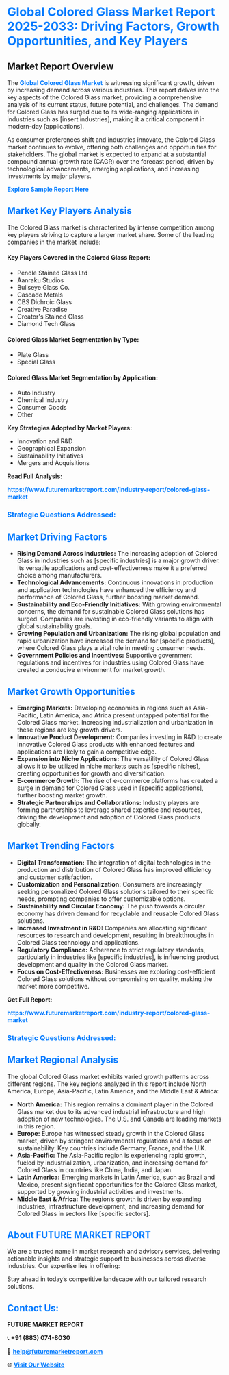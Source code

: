 <h1 style="color: #007BFF;">Global Colored Glass Market Report 2025-2033: Driving Factors, Growth Opportunities, and Key Players</h1>

<section id="overview">
<h2>Market Report Overview</h2>
<p>The <a href="https://www.futuremarketreport.com/industry-report/colored-glass-market" style="color: #007BFF; text-decoration: none;"><strong>Global Colored Glass Market</strong></a> is witnessing significant growth, driven by increasing demand across various industries. This report delves into the key aspects of the Colored Glass market, providing a comprehensive analysis of its current status, future potential, and challenges. The demand for Colored Glass has surged due to its wide-ranging applications in industries such as [insert industries], making it a critical component in modern-day [applications].</p>
<p>As consumer preferences shift and industries innovate, the Colored Glass market continues to evolve, offering both challenges and opportunities for stakeholders. The global market is expected to expand at a substantial compound annual growth rate (CAGR) over the forecast period, driven by technological advancements, emerging applications, and increasing investments by major players.</p>
</section>

<section id="overview">
<p><a href="https://www.futuremarketreport.com/request-sample/reportId=44068" style="color: #007BFF; text-decoration: none;"><strong>Explore Sample Report Here</strong></a></p>
</section>

<section id="key-players">
<h2 style="color: #007BFF;">Market Key Players Analysis</h2>
<p>The Colored Glass market is characterized by intense competition among key players striving to capture a larger market share. Some of the leading companies in the market include:</p>
<h4>Key Players Covered in the Colored Glass Report:</h4>
<ul><li>Pendle Stained Glass Ltd</li><li>Aanraku Studios</li><li>Bullseye Glass Co.</li><li>Cascade Metals</li><li>CBS Dichroic Glass</li><li>Creative Paradise</li><li>Creator&#039;s Stained Glass</li><li>Diamond Tech Glass</li></ul>
<h4>Colored Glass Market Segmentation by Type:</h4>
<ul><li>Plate Glass</li><li>Special Glass</li></ul>

<h4>Colored Glass Market Segmentation by Application:</h4>
<ul><li>Auto Industry</li><li>Chemical Industry</li><li>Consumer Goods</li><li>Other</li></ul>
<p><strong>Key Strategies Adopted by Market Players:</strong></p>
<ul>
<li>Innovation and R&D</li>
<li>Geographical Expansion</li>
<li>Sustainability Initiatives</li>
<li>Mergers and Acquisitions</li>
</ul>
</section>

<section>
<p><strong>Read Full Analysis: </strong></p><a href="https://www.futuremarketreport.com/industry-report/colored-glass-market" style="color: #007BFF; text-decoration: none;"><strong>https://www.futuremarketreport.com/industry-report/colored-glass-market</strong></a>
<h3 style="color: #007BFF;">Strategic Questions Addressed:</h3>
</section>

<section id="driving-factors">
<h2 style="color: #007BFF;">Market Driving Factors</h2>
<ul>
<li><strong>Rising Demand Across Industries:</strong> The increasing adoption of Colored Glass in industries such as [specific industries] is a major growth driver. Its versatile applications and cost-effectiveness make it a preferred choice among manufacturers.</li>
<li><strong>Technological Advancements:</strong> Continuous innovations in production and application technologies have enhanced the efficiency and performance of Colored Glass, further boosting market demand.</li>
<li><strong>Sustainability and Eco-Friendly Initiatives:</strong> With growing environmental concerns, the demand for sustainable Colored Glass solutions has surged. Companies are investing in eco-friendly variants to align with global sustainability goals.</li>
<li><strong>Growing Population and Urbanization:</strong> The rising global population and rapid urbanization have increased the demand for [specific products], where Colored Glass plays a vital role in meeting consumer needs.</li>
<li><strong>Government Policies and Incentives:</strong> Supportive government regulations and incentives for industries using Colored Glass have created a conducive environment for market growth.</li>
</ul>
</section>

<section id="growth-opportunities">
<h2 style="color: #007BFF;">Market Growth Opportunities</h2>
<ul>
<li><strong>Emerging Markets:</strong> Developing economies in regions such as Asia-Pacific, Latin America, and Africa present untapped potential for the Colored Glass market. Increasing industrialization and urbanization in these regions are key growth drivers.</li>
<li><strong>Innovative Product Development:</strong> Companies investing in R&D to create innovative Colored Glass products with enhanced features and applications are likely to gain a competitive edge.</li>
<li><strong>Expansion into Niche Applications:</strong> The versatility of Colored Glass allows it to be utilized in niche markets such as [specific niches], creating opportunities for growth and diversification.</li>
<li><strong>E-commerce Growth:</strong> The rise of e-commerce platforms has created a surge in demand for Colored Glass used in [specific applications], further boosting market growth.</li>
<li><strong>Strategic Partnerships and Collaborations:</strong> Industry players are forming partnerships to leverage shared expertise and resources, driving the development and adoption of Colored Glass products globally.</li>
</ul>
</section>

<section id="trending-factors">
<h2 style="color: #007BFF;">Market Trending Factors</h2>
<ul>
<li><strong>Digital Transformation:</strong> The integration of digital technologies in the production and distribution of Colored Glass has improved efficiency and customer satisfaction.</li>
<li><strong>Customization and Personalization:</strong> Consumers are increasingly seeking personalized Colored Glass solutions tailored to their specific needs, prompting companies to offer customizable options.</li>
<li><strong>Sustainability and Circular Economy:</strong> The push towards a circular economy has driven demand for recyclable and reusable Colored Glass solutions.</li>
<li><strong>Increased Investment in R&D:</strong> Companies are allocating significant resources to research and development, resulting in breakthroughs in Colored Glass technology and applications.</li>
<li><strong>Regulatory Compliance:</strong> Adherence to strict regulatory standards, particularly in industries like [specific industries], is influencing product development and quality in the Colored Glass market.</li>
<li><strong>Focus on Cost-Effectiveness:</strong> Businesses are exploring cost-efficient Colored Glass solutions without compromising on quality, making the market more competitive.</li>
</ul>
</section>

<section>
<p><strong>Get Full Report: </strong></p><a href="https://www.futuremarketreport.com/industry-report/colored-glass-market" style="color: #007BFF; text-decoration: none;"><strong>https://www.futuremarketreport.com/industry-report/colored-glass-market</strong></a>
<h3 style="color: #007BFF;">Strategic Questions Addressed:</h3>
</section>


<section id="regional-analysis">
<h2 style="color: #007BFF;">Market Regional Analysis</h2>
<p>The global Colored Glass market exhibits varied growth patterns across different regions. The key regions analyzed in this report include North America, Europe, Asia-Pacific, Latin America, and the Middle East & Africa:</p>
<ul>
<li><strong>North America:</strong> This region remains a dominant player in the Colored Glass market due to its advanced industrial infrastructure and high adoption of new technologies. The U.S. and Canada are leading markets in this region.</li>
<li><strong>Europe:</strong> Europe has witnessed steady growth in the Colored Glass market, driven by stringent environmental regulations and a focus on sustainability. Key countries include Germany, France, and the U.K.</li>
<li><strong>Asia-Pacific:</strong> The Asia-Pacific region is experiencing rapid growth, fueled by industrialization, urbanization, and increasing demand for Colored Glass in countries like China, India, and Japan.</li>
<li><strong>Latin America:</strong> Emerging markets in Latin America, such as Brazil and Mexico, present significant opportunities for the Colored Glass market, supported by growing industrial activities and investments.</li>
<li><strong>Middle East & Africa:</strong> The region’s growth is driven by expanding industries, infrastructure development, and increasing demand for Colored Glass in sectors like [specific sectors].</li>
</ul>
</section>

<footer>
<h2 style="color: #007BFF;">About FUTURE MARKET REPORT</h2>
<p>We are a trusted name in market research and advisory services, delivering actionable insights and strategic support to businesses across diverse industries. Our expertise lies in offering:</p>

<p>Stay ahead in today’s competitive landscape with our tailored research solutions.</p>

<h2 style="color: #007BFF;">Contact Us:</h2>
<p><strong>FUTURE MARKET REPORT</strong></p>
<p>📞 <strong>+91 (883) 074-8030</strong></p>
<p>📧 <strong><a href="mailto:help@futuremarketreport.com" style="color: #007BFF;">help@futuremarketreport.com</a></strong></p>
<p>🌐 <strong><a href="https://www.futuremarketreport.com/" style="color: #007BFF;">Visit Our Website</a></strong></p>
</footer>